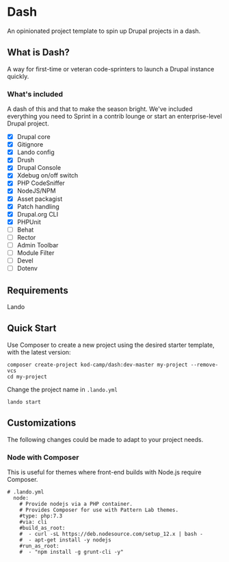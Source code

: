 # Dash

An opinionated project template to spin up Drupal projects in a dash.

## What is Dash?

A way for first-time or veteran code-sprinters to launch a Drupal instance
quickly.

### What's included

A dash of this and that to make the season bright. We've included everything you
need to Sprint in a contrib lounge or start an enterprise-level Drupal project.

- [x] Drupal core
- [x] Gitignore
- [x] Lando config
- [x] Drush
- [x] Drupal Console
- [x] Xdebug on/off switch
- [x] PHP CodeSniffer
- [x] NodeJS/NPM
- [x] Asset packagist
- [x] Patch handling
- [x] Drupal.org CLI
- [x] PHPUnit
- [ ] Behat
- [ ] Rector
- [ ] Admin Toolbar
- [ ] Module Filter
- [ ] Devel
- [ ] Dotenv

## Requirements

Lando

## Quick Start

Use Composer to create a new project using the desired starter template, with
the latest version:

```
composer create-project kod-camp/dash:dev-master my-project --remove-vcs
cd my-project
```

Change the project name in `.lando.yml`

```
lando start
```

## Customizations

The following changes could be made to adapt to your project needs.

### Node with Composer

This is useful for themes where front-end builds with Node.js require Composer.

```
# .lando.yml
  node:
    # Provide nodejs via a PHP container.
    # Provides Composer for use with Pattern Lab themes.
    #type: php:7.3
    #via: cli
    #build_as_root:
    #  - curl -sL https://deb.nodesource.com/setup_12.x | bash -
    #  - apt-get install -y nodejs
    #run_as_root:
    #  - "npm install -g grunt-cli -y"
```

